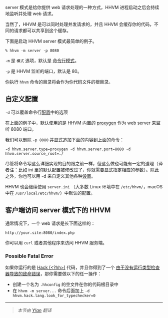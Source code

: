 server 模式是给你提供 web 请求处理的一种方式，HHVM 进程启动之后会持续地监听并处理 web 请求。

当然了，HHVM 是可以同时处理并发请求的，并且 HHVM 会缓存你的代码，不同的请求都可以共享到这个缓存。

下面是启动 HHVM server 模式最简单的例子。

```
% hhvm -m server -p 8080
```

`-m` 是 `模式` 选项，默认是 [命令行模式](./command-line.md)。

`-p` 是 HHVM 监听的端口，默认是 80。

你执行 `hhvm` 命令的目录将会作为你代码文件的根目录。

## 自定义配置

`-d` 可以覆盖命令行[配置](../configuration/introduction.md)中的选项

在上面的例子中，默认使用的是 HHVM 内置的 [proxygen](./proxygen.md) 作为 web server 来监听 8080 端口。

我们可以删除 `-p 8080` 并显式追加下面的内容到上面的命令：

`-d hhvm.server.type=proxygen -d hhvm.server.port=8080 -d hhvm.server.source_root=./`

尽管将命令写这么详细实现的目的跟之前一样，但这么做也可能有一定的道理（译者注：比如 ini 里的默认配置被修改过了，你就需要显式指定相应的参数）。除此之外，你也可以用 -d 来自定义其他各种[设置](../configuration/introduction.md)。

HHVM 也会继续使用 `server.ini` （大多数 Linux 环境中在 `/etc/hhvm/`，macOS 中在 `/usr/local/etc/hhvm/`）中默认的配置。

## 客户端访问 server 模式下的 HHVM

通常情况下，一个 web 请求是长下面这样的：

```
http://your.site:8080/index.php
```

你可以用 `curl` 或者其他程序来访问 HHVM 服务端。

### Possible Fatal Error

如果你运行的是 [Hack (<?hh>)](/hack/) 代码，并且你得到了一个 [由于没有运行类型检查器导致的致命错误](/hhvm/FAQ/faq#running-code__how-do-i-fix-the-not-running-the-hack-typechecker-fatal-error)，那你需要做以下的任一操作：

- 创建一个名为 `.hhconfig` 的空文件在你的代码根目录中
- 在 `hhvm -m server...` 命令后面加上 `-d hhvm.hack.lang.look_for_typechecker=0`

---

> *本节由 [Y!an](https://yian.me/blog/) 翻译*